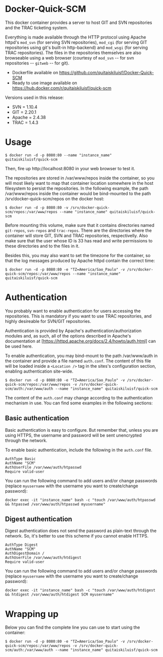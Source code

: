 # Docker-Quick-SCM

This docker container provides a server to host GIT and SVN repositories and the TRAC ticketing system.

Everything is made available through the HTTP protocol using Apache httpd's ``mod_svn`` (for serving SVN repositories), ``mod_cgi`` (for serving GIT repositories using git's built-in http-backend) and ``mod_wsgi`` (for serving TRAC repositories). The files in the repositories themselves are also browseable using a web browser (courtesy of ``mod_svn`` -- for svn repositories -- ``gitweb`` -- for git).

* Dockerfile available on https://github.com/quitaiskiluisf/Docker-Quick-SCM
* Ready to use image available on https://hub.docker.com/r/quitaiskiluisf/quick-scm

Versions used in this release:

* SVN = 1.10.4
* GIT = 2.20.1
* Apache = 2.4.38
* TRAC = 1.4.3

# Usage

```
$ docker run -d -p 8080:80 --name "instance_name" quitaiskiluisf/quick-scm
```

Then, fire up http://localhost:8080 in your web browser to test it.

The repositories are stored in /var/www/repos inside the container, so you will most likely want to map that container location somewhere in the host filesystem to persist the repositories. In the following example, the path /var/www/repos inside the container would be bind-mounted to the path /srv/docker-quick-scm/repos on the docker host:

```
$ docker run -d -p 8080:80 -v /srv/docker-quick-scm/repos:/var/www/repos --name "instance_name" quitaiskiluisf/quick-scm
```

Before mounting this volume, make sure that it contains directories named ``git-repos``, ``svn-repos`` and ``trac-repos``. There are the directories where the container will store GIT, SVN and TRAC repositories, respectivelly. Also make sure that the user whose ID is 33 has read and write permissions to these directories and to the files in it.

Besides this, you may also want to set the timezone for the container, so that the log messages produced by Apache httpd contain the correct time:

```
$ docker run -d -p 8080:80 -e "TZ=America/Sao_Paulo" -v /srv/docker-quick-scm/repos:/var/www/repos --name "instance_name" quitaiskiluisf/quick-scm
```

# Authentication

You probably want to enable authentication for users accessing the repositories. This is mandatory if you want to use TRAC repositories, and highly desireable for SVN/GIT repositories.

Authentication is provided by Apache's authentication/authorization modules and, as such, all of the options described in Apache's documentation at [https://httpd.apache.org/docs/2.4/howto/auth.html] can be used here.

To enable authentication, you may bind-mount to the path /var/www/auth in the container and provide a file named ``auth.conf``. The content of this file will be loaded inside a ``<Location />`` tag in the sites's configuration section, enabling authentication site-wide.

```
$ docker run -d -p 8080:80 -e "TZ=America/Sao_Paulo" -v /srv/docker-quick-scm/repos:/var/www/repos -v /srv/docker-quick-scm/auth:/var/www/auth --name "instance_name" quitaiskiluisf/quick-scm
```

The content of the ``auth.conf`` may change according to the authentication mechanism in use. You can find some examples in the following sections:

## Basic authentication

Basic authentication is easy to configure. But remember that, unless you are using HTTPS, the username and password will be sent unencrypted through the network.

To enable basic authentication, include the following in the ``auth.conf`` file.

```
AuthType Basic
AuthName "SCM"
AuthUserFile /var/www/auth/htpasswd
Require valid-user
```

You can run the following command to add users and/or change passwords (replace ``myusername`` with the username you want to create/change password):

```
docker exec -it "instance_name" bash -c "touch /var/www/auth/htpasswd && htpasswd /var/www/auth/htpasswd myusername"
```

## Digest authentication

Digest authentication does not send the password as plain-text through the network. So, it's better to use this scheme if you cannot enable HTTPS.

```
AuthType Digest
AuthName "SCM"
AuthDigestDomain /
AuthUserFile /var/www/auth/htdigest
Require valid-user
```

You can run the following command to add users and/or change passwords (replace ``myusername`` with the username you want to create/change password):

```
docker exec -it "instance_name" bash -c "touch /var/www/auth/htdigest && htdigest /var/www/auth/htdigest SCM myusername"
```

# Wrapping up

Below you can find the complete line you can use to start using the container:


```
$ docker run -d -p 8080:80 -e "TZ=America/Sao_Paulo" -v /srv/docker-quick-scm/repos:/var/www/repos -v /srv/docker-quick-scm/auth:/var/www/auth --name "instance_name" quitaiskiluisf/quick-scm
```
